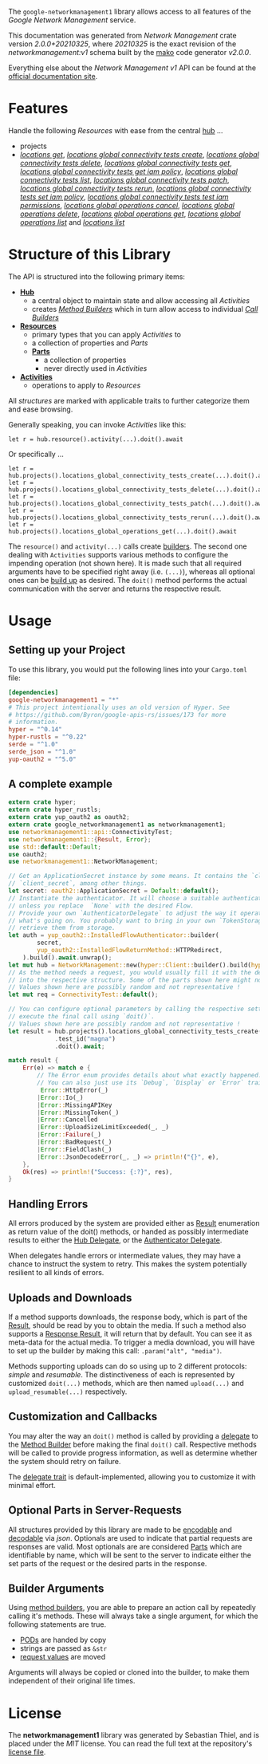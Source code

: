 <!---
DO NOT EDIT !
This file was generated automatically from 'src/mako/api/README.md.mako'
DO NOT EDIT !
-->
The `google-networkmanagement1` library allows access to all features of the *Google Network Management* service.

This documentation was generated from *Network Management* crate version *2.0.0+20210325*, where *20210325* is the exact revision of the *networkmanagement:v1* schema built by the [mako](http://www.makotemplates.org/) code generator *v2.0.0*.

Everything else about the *Network Management* *v1* API can be found at the
[official documentation site](https://cloud.google.com/).
# Features

Handle the following *Resources* with ease from the central [hub](https://docs.rs/google-networkmanagement1/2.0.0+20210325/google_networkmanagement1/NetworkManagement) ... 

* projects
 * [*locations get*](https://docs.rs/google-networkmanagement1/2.0.0+20210325/google_networkmanagement1/api::ProjectLocationGetCall), [*locations global connectivity tests create*](https://docs.rs/google-networkmanagement1/2.0.0+20210325/google_networkmanagement1/api::ProjectLocationGlobalConnectivityTestCreateCall), [*locations global connectivity tests delete*](https://docs.rs/google-networkmanagement1/2.0.0+20210325/google_networkmanagement1/api::ProjectLocationGlobalConnectivityTestDeleteCall), [*locations global connectivity tests get*](https://docs.rs/google-networkmanagement1/2.0.0+20210325/google_networkmanagement1/api::ProjectLocationGlobalConnectivityTestGetCall), [*locations global connectivity tests get iam policy*](https://docs.rs/google-networkmanagement1/2.0.0+20210325/google_networkmanagement1/api::ProjectLocationGlobalConnectivityTestGetIamPolicyCall), [*locations global connectivity tests list*](https://docs.rs/google-networkmanagement1/2.0.0+20210325/google_networkmanagement1/api::ProjectLocationGlobalConnectivityTestListCall), [*locations global connectivity tests patch*](https://docs.rs/google-networkmanagement1/2.0.0+20210325/google_networkmanagement1/api::ProjectLocationGlobalConnectivityTestPatchCall), [*locations global connectivity tests rerun*](https://docs.rs/google-networkmanagement1/2.0.0+20210325/google_networkmanagement1/api::ProjectLocationGlobalConnectivityTestRerunCall), [*locations global connectivity tests set iam policy*](https://docs.rs/google-networkmanagement1/2.0.0+20210325/google_networkmanagement1/api::ProjectLocationGlobalConnectivityTestSetIamPolicyCall), [*locations global connectivity tests test iam permissions*](https://docs.rs/google-networkmanagement1/2.0.0+20210325/google_networkmanagement1/api::ProjectLocationGlobalConnectivityTestTestIamPermissionCall), [*locations global operations cancel*](https://docs.rs/google-networkmanagement1/2.0.0+20210325/google_networkmanagement1/api::ProjectLocationGlobalOperationCancelCall), [*locations global operations delete*](https://docs.rs/google-networkmanagement1/2.0.0+20210325/google_networkmanagement1/api::ProjectLocationGlobalOperationDeleteCall), [*locations global operations get*](https://docs.rs/google-networkmanagement1/2.0.0+20210325/google_networkmanagement1/api::ProjectLocationGlobalOperationGetCall), [*locations global operations list*](https://docs.rs/google-networkmanagement1/2.0.0+20210325/google_networkmanagement1/api::ProjectLocationGlobalOperationListCall) and [*locations list*](https://docs.rs/google-networkmanagement1/2.0.0+20210325/google_networkmanagement1/api::ProjectLocationListCall)




# Structure of this Library

The API is structured into the following primary items:

* **[Hub](https://docs.rs/google-networkmanagement1/2.0.0+20210325/google_networkmanagement1/NetworkManagement)**
    * a central object to maintain state and allow accessing all *Activities*
    * creates [*Method Builders*](https://docs.rs/google-networkmanagement1/2.0.0+20210325/google_networkmanagement1/client::MethodsBuilder) which in turn
      allow access to individual [*Call Builders*](https://docs.rs/google-networkmanagement1/2.0.0+20210325/google_networkmanagement1/client::CallBuilder)
* **[Resources](https://docs.rs/google-networkmanagement1/2.0.0+20210325/google_networkmanagement1/client::Resource)**
    * primary types that you can apply *Activities* to
    * a collection of properties and *Parts*
    * **[Parts](https://docs.rs/google-networkmanagement1/2.0.0+20210325/google_networkmanagement1/client::Part)**
        * a collection of properties
        * never directly used in *Activities*
* **[Activities](https://docs.rs/google-networkmanagement1/2.0.0+20210325/google_networkmanagement1/client::CallBuilder)**
    * operations to apply to *Resources*

All *structures* are marked with applicable traits to further categorize them and ease browsing.

Generally speaking, you can invoke *Activities* like this:

```Rust,ignore
let r = hub.resource().activity(...).doit().await
```

Or specifically ...

```ignore
let r = hub.projects().locations_global_connectivity_tests_create(...).doit().await
let r = hub.projects().locations_global_connectivity_tests_delete(...).doit().await
let r = hub.projects().locations_global_connectivity_tests_patch(...).doit().await
let r = hub.projects().locations_global_connectivity_tests_rerun(...).doit().await
let r = hub.projects().locations_global_operations_get(...).doit().await
```

The `resource()` and `activity(...)` calls create [builders][builder-pattern]. The second one dealing with `Activities` 
supports various methods to configure the impending operation (not shown here). It is made such that all required arguments have to be 
specified right away (i.e. `(...)`), whereas all optional ones can be [build up][builder-pattern] as desired.
The `doit()` method performs the actual communication with the server and returns the respective result.

# Usage

## Setting up your Project

To use this library, you would put the following lines into your `Cargo.toml` file:

```toml
[dependencies]
google-networkmanagement1 = "*"
# This project intentionally uses an old version of Hyper. See
# https://github.com/Byron/google-apis-rs/issues/173 for more
# information.
hyper = "^0.14"
hyper-rustls = "^0.22"
serde = "^1.0"
serde_json = "^1.0"
yup-oauth2 = "^5.0"
```

## A complete example

```Rust
extern crate hyper;
extern crate hyper_rustls;
extern crate yup_oauth2 as oauth2;
extern crate google_networkmanagement1 as networkmanagement1;
use networkmanagement1::api::ConnectivityTest;
use networkmanagement1::{Result, Error};
use std::default::Default;
use oauth2;
use networkmanagement1::NetworkManagement;

// Get an ApplicationSecret instance by some means. It contains the `client_id` and 
// `client_secret`, among other things.
let secret: oauth2::ApplicationSecret = Default::default();
// Instantiate the authenticator. It will choose a suitable authentication flow for you, 
// unless you replace  `None` with the desired Flow.
// Provide your own `AuthenticatorDelegate` to adjust the way it operates and get feedback about 
// what's going on. You probably want to bring in your own `TokenStorage` to persist tokens and
// retrieve them from storage.
let auth = yup_oauth2::InstalledFlowAuthenticator::builder(
        secret,
        yup_oauth2::InstalledFlowReturnMethod::HTTPRedirect,
    ).build().await.unwrap();
let mut hub = NetworkManagement::new(hyper::Client::builder().build(hyper_rustls::HttpsConnector::with_native_roots()), auth);
// As the method needs a request, you would usually fill it with the desired information
// into the respective structure. Some of the parts shown here might not be applicable !
// Values shown here are possibly random and not representative !
let mut req = ConnectivityTest::default();

// You can configure optional parameters by calling the respective setters at will, and
// execute the final call using `doit()`.
// Values shown here are possibly random and not representative !
let result = hub.projects().locations_global_connectivity_tests_create(req, "parent")
             .test_id("magna")
             .doit().await;

match result {
    Err(e) => match e {
        // The Error enum provides details about what exactly happened.
        // You can also just use its `Debug`, `Display` or `Error` traits
         Error::HttpError(_)
        |Error::Io(_)
        |Error::MissingAPIKey
        |Error::MissingToken(_)
        |Error::Cancelled
        |Error::UploadSizeLimitExceeded(_, _)
        |Error::Failure(_)
        |Error::BadRequest(_)
        |Error::FieldClash(_)
        |Error::JsonDecodeError(_, _) => println!("{}", e),
    },
    Ok(res) => println!("Success: {:?}", res),
}

```
## Handling Errors

All errors produced by the system are provided either as [Result](https://docs.rs/google-networkmanagement1/2.0.0+20210325/google_networkmanagement1/client::Result) enumeration as return value of
the doit() methods, or handed as possibly intermediate results to either the 
[Hub Delegate](https://docs.rs/google-networkmanagement1/2.0.0+20210325/google_networkmanagement1/client::Delegate), or the [Authenticator Delegate](https://docs.rs/yup-oauth2/*/yup_oauth2/trait.AuthenticatorDelegate.html).

When delegates handle errors or intermediate values, they may have a chance to instruct the system to retry. This 
makes the system potentially resilient to all kinds of errors.

## Uploads and Downloads
If a method supports downloads, the response body, which is part of the [Result](https://docs.rs/google-networkmanagement1/2.0.0+20210325/google_networkmanagement1/client::Result), should be
read by you to obtain the media.
If such a method also supports a [Response Result](https://docs.rs/google-networkmanagement1/2.0.0+20210325/google_networkmanagement1/client::ResponseResult), it will return that by default.
You can see it as meta-data for the actual media. To trigger a media download, you will have to set up the builder by making
this call: `.param("alt", "media")`.

Methods supporting uploads can do so using up to 2 different protocols: 
*simple* and *resumable*. The distinctiveness of each is represented by customized 
`doit(...)` methods, which are then named `upload(...)` and `upload_resumable(...)` respectively.

## Customization and Callbacks

You may alter the way an `doit()` method is called by providing a [delegate](https://docs.rs/google-networkmanagement1/2.0.0+20210325/google_networkmanagement1/client::Delegate) to the 
[Method Builder](https://docs.rs/google-networkmanagement1/2.0.0+20210325/google_networkmanagement1/client::CallBuilder) before making the final `doit()` call. 
Respective methods will be called to provide progress information, as well as determine whether the system should 
retry on failure.

The [delegate trait](https://docs.rs/google-networkmanagement1/2.0.0+20210325/google_networkmanagement1/client::Delegate) is default-implemented, allowing you to customize it with minimal effort.

## Optional Parts in Server-Requests

All structures provided by this library are made to be [encodable](https://docs.rs/google-networkmanagement1/2.0.0+20210325/google_networkmanagement1/client::RequestValue) and 
[decodable](https://docs.rs/google-networkmanagement1/2.0.0+20210325/google_networkmanagement1/client::ResponseResult) via *json*. Optionals are used to indicate that partial requests are responses 
are valid.
Most optionals are are considered [Parts](https://docs.rs/google-networkmanagement1/2.0.0+20210325/google_networkmanagement1/client::Part) which are identifiable by name, which will be sent to 
the server to indicate either the set parts of the request or the desired parts in the response.

## Builder Arguments

Using [method builders](https://docs.rs/google-networkmanagement1/2.0.0+20210325/google_networkmanagement1/client::CallBuilder), you are able to prepare an action call by repeatedly calling it's methods.
These will always take a single argument, for which the following statements are true.

* [PODs][wiki-pod] are handed by copy
* strings are passed as `&str`
* [request values](https://docs.rs/google-networkmanagement1/2.0.0+20210325/google_networkmanagement1/client::RequestValue) are moved

Arguments will always be copied or cloned into the builder, to make them independent of their original life times.

[wiki-pod]: http://en.wikipedia.org/wiki/Plain_old_data_structure
[builder-pattern]: http://en.wikipedia.org/wiki/Builder_pattern
[google-go-api]: https://github.com/google/google-api-go-client

# License
The **networkmanagement1** library was generated by Sebastian Thiel, and is placed 
under the *MIT* license.
You can read the full text at the repository's [license file][repo-license].

[repo-license]: https://github.com/Byron/google-apis-rsblob/master/LICENSE.md
